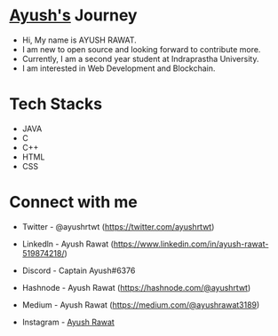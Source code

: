 # [Ayush's](https://github.com/ayushrtwt) Journey

- Hi, My name is AYUSH RAWAT.
- I am new to open source and looking forward to contribute more.
- Currently, I am a second year student at Indraprastha University.
- I am interested in Web Development and Blockchain.

# Tech Stacks
- JAVA
- C 
- C++
- HTML
- CSS

# Connect with me 

- Twitter - @ayushrtwt (https://twitter.com/ayushrtwt)

- Linkedln - Ayush Rawat (https://www.linkedin.com/in/ayush-rawat-519874218/)

- Discord - Captain Ayush#6376

- Hashnode - Ayush Rawat (https://hashnode.com/@ayushrtwt)

- Medium - Ayush Rawat (https://medium.com/@ayushrawat3189)

- Instagram - [Ayush Rawat](https://www.instagram.com/ayushrtwt/)

